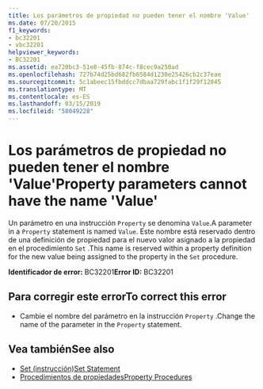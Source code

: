 ```yaml
---
title: Los parámetros de propiedad no pueden tener el nombre 'Value'
ms.date: 07/20/2015
f1_keywords:
- bc32201
- vbc32201
helpviewer_keywords:
- BC32201
ms.assetid: ea720bc3-51e8-45fb-874c-f8cec9a250ad
ms.openlocfilehash: 727b74d25bd682fb6584d1230e25426cb2c37eae
ms.sourcegitcommit: 5c1abeec15fbddcc7dbaa729fabc1f1f29f12045
ms.translationtype: MT
ms.contentlocale: es-ES
ms.lasthandoff: 03/15/2019
ms.locfileid: "58049228"
---
```

# <a name="property-parameters-cannot-have-the-name-value"></a><span data-ttu-id="716dc-102">Los parámetros de propiedad no pueden tener el nombre 'Value'</span><span class="sxs-lookup"><span data-stu-id="716dc-102">Property parameters cannot have the name 'Value'</span></span>
<span data-ttu-id="716dc-103">Un parámetro en una instrucción `Property` se denomina `Value`.</span><span class="sxs-lookup"><span data-stu-id="716dc-103">A parameter in a `Property` statement is named `Value`.</span></span> <span data-ttu-id="716dc-104">Este nombre está reservado dentro de una definición de propiedad para el nuevo valor asignado a la propiedad en el procedimiento `Set` .</span><span class="sxs-lookup"><span data-stu-id="716dc-104">This name is reserved within a property definition for the new value being assigned to the property in the `Set` procedure.</span></span>  
  
 <span data-ttu-id="716dc-105">**Identificador de error:** BC32201</span><span class="sxs-lookup"><span data-stu-id="716dc-105">**Error ID:** BC32201</span></span>  
  
## <a name="to-correct-this-error"></a><span data-ttu-id="716dc-106">Para corregir este error</span><span class="sxs-lookup"><span data-stu-id="716dc-106">To correct this error</span></span>  
  
-   <span data-ttu-id="716dc-107">Cambie el nombre del parámetro en la instrucción `Property` .</span><span class="sxs-lookup"><span data-stu-id="716dc-107">Change the name of the parameter in the `Property` statement.</span></span>  
  
## <a name="see-also"></a><span data-ttu-id="716dc-108">Vea también</span><span class="sxs-lookup"><span data-stu-id="716dc-108">See also</span></span>

- [<span data-ttu-id="716dc-109">Set (instrucción)</span><span class="sxs-lookup"><span data-stu-id="716dc-109">Set Statement</span></span>](../../visual-basic/language-reference/statements/set-statement.md)
- [<span data-ttu-id="716dc-110">Procedimientos de propiedades</span><span class="sxs-lookup"><span data-stu-id="716dc-110">Property Procedures</span></span>](../../visual-basic/programming-guide/language-features/procedures/property-procedures.md)
